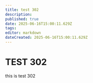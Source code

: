 ```yaml
---
title: test 302
description: 
published: true
date: 2025-06-16T15:00:11.629Z
tags: 
editor: markdown
dateCreated: 2025-06-16T15:00:11.629Z
---
```


# TEST 302
this is test 302
